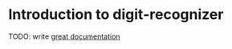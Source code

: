 # Introduction to digit-recognizer

TODO: write [great documentation](http://jacobian.org/writing/what-to-write/)
